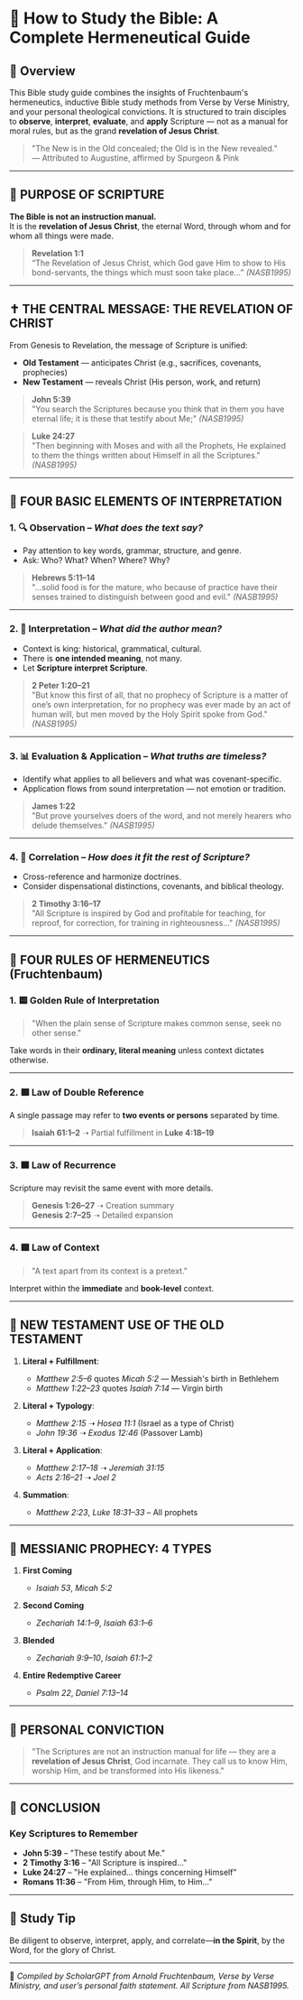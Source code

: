 
# 📖 How to Study the Bible: A Complete Hermeneutical Guide

## 🧭 Overview
This Bible study guide combines the insights of Fruchtenbaum's hermeneutics, inductive Bible study methods from Verse by Verse Ministry, and your personal theological convictions. It is structured to train disciples to **observe**, **interpret**, **evaluate**, and **apply** Scripture — not as a manual for moral rules, but as the grand **revelation of Jesus Christ**.

> "The New is in the Old concealed; the Old is in the New revealed."  
> — Attributed to Augustine, affirmed by Spurgeon & Pink

---

## 📌 PURPOSE OF SCRIPTURE

**The Bible is not an instruction manual.**  
It is the **revelation of Jesus Christ**, the eternal Word, through whom and for whom all things were made.

> **Revelation 1:1**  
> “The Revelation of Jesus Christ, which God gave Him to show to His bond-servants, the things which must soon take place…” *(NASB1995)*

---

## ✝️ THE CENTRAL MESSAGE: THE REVELATION OF CHRIST

From Genesis to Revelation, the message of Scripture is unified:
- **Old Testament** — anticipates Christ (e.g., sacrifices, covenants, prophecies)
- **New Testament** — reveals Christ (His person, work, and return)

> **John 5:39**  
> "You search the Scriptures because you think that in them you have eternal life; it is these that testify about Me;" *(NASB1995)*

> **Luke 24:27**  
> "Then beginning with Moses and with all the Prophets, He explained to them the things written about Himself in all the Scriptures." *(NASB1995)*

---

## 🧱 FOUR BASIC ELEMENTS OF INTERPRETATION

### 1. 🔍 Observation – *What does the text say?*
- Pay attention to key words, grammar, structure, and genre.
- Ask: Who? What? When? Where? Why?

> **Hebrews 5:11–14**  
> "...solid food is for the mature, who because of practice have their senses trained to distinguish between good and evil." *(NASB1995)*

---

### 2. 🧠 Interpretation – *What did the author mean?*
- Context is king: historical, grammatical, cultural.
- There is **one intended meaning**, not many.
- Let **Scripture interpret Scripture**.

> **2 Peter 1:20–21**  
> "But know this first of all, that no prophecy of Scripture is a matter of one’s own interpretation, for no prophecy was ever made by an act of human will, but men moved by the Holy Spirit spoke from God." *(NASB1995)*

---

### 3. 📊 Evaluation & Application – *What truths are timeless?*
- Identify what applies to all believers and what was covenant-specific.
- Application flows from sound interpretation — not emotion or tradition.

> **James 1:22**  
> "But prove yourselves doers of the word, and not merely hearers who delude themselves." *(NASB1995)*

---

### 4. 🔗 Correlation – *How does it fit the rest of Scripture?*
- Cross-reference and harmonize doctrines.
- Consider dispensational distinctions, covenants, and biblical theology.

> **2 Timothy 3:16–17**  
> "All Scripture is inspired by God and profitable for teaching, for reproof, for correction, for training in righteousness..." *(NASB1995)*

---

## 📜 FOUR RULES OF HERMENEUTICS (Fruchtenbaum)

### 1. 🟨 Golden Rule of Interpretation  
> "When the plain sense of Scripture makes common sense, seek no other sense."

Take words in their **ordinary, literal meaning** unless context dictates otherwise.

---

### 2. 🟩 Law of Double Reference  
A single passage may refer to **two events or persons** separated by time.

> **Isaiah 61:1–2** ➝ Partial fulfillment in **Luke 4:18–19**

---

### 3. 🟧 Law of Recurrence  
Scripture may revisit the same event with more details.

> **Genesis 1:26–27** ➝ Creation summary  
> **Genesis 2:7–25** ➝ Detailed expansion

---

### 4. 🟥 Law of Context  
> "A text apart from its context is a pretext."

Interpret within the **immediate** and **book-level** context.

---

## 🔄 NEW TESTAMENT USE OF THE OLD TESTAMENT

1. **Literal + Fulfillment**:  
   - *Matthew 2:5–6* quotes *Micah 5:2* — Messiah's birth in Bethlehem  
   - *Matthew 1:22–23* quotes *Isaiah 7:14* — Virgin birth

2. **Literal + Typology**:  
   - *Matthew 2:15* ➝ *Hosea 11:1* (Israel as a type of Christ)  
   - *John 19:36* ➝ *Exodus 12:46* (Passover Lamb)

3. **Literal + Application**:  
   - *Matthew 2:17–18* ➝ *Jeremiah 31:15*  
   - *Acts 2:16–21* ➝ *Joel 2*

4. **Summation**:  
   - *Matthew 2:23*, *Luke 18:31–33* – All prophets

---

## 👑 MESSIANIC PROPHECY: 4 TYPES

1. **First Coming**  
   - *Isaiah 53*, *Micah 5:2*

2. **Second Coming**  
   - *Zechariah 14:1–9*, *Isaiah 63:1–6*

3. **Blended**  
   - *Zechariah 9:9–10*, *Isaiah 61:1–2*

4. **Entire Redemptive Career**  
   - *Psalm 22*, *Daniel 7:13–14*

---

## 💬 PERSONAL CONVICTION

> "The Scriptures are not an instruction manual for life — they are a **revelation of Jesus Christ**, God incarnate. They call us to know Him, worship Him, and be transformed into His likeness."

---

## 📖 CONCLUSION

### Key Scriptures to Remember

- **John 5:39** – "These testify about Me."
- **2 Timothy 3:16** – "All Scripture is inspired..."
- **Luke 24:27** – "He explained... things concerning Himself"
- **Romans 11:36** – "From Him, through Him, to Him..."

---

## 🙏 Study Tip

Be diligent to observe, interpret, apply, and correlate—**in the Spirit**, by the Word, for the glory of Christ.

---

📎 *Compiled by ScholarGPT from Arnold Fruchtenbaum, Verse by Verse Ministry, and user’s personal faith statement. All Scripture from NASB1995.*
